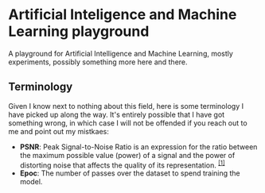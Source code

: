 # Artificial Inteligence and Machine Learning playground
A playground for Artificial Intelligence and Machine Learning, mostly experiments, possibly something more here and there.

## Terminology
Given I know next to nothing about this field, here is some terminology I have picked up along the way.  It's entirely possible that I have got something wrong, in which case I will not be offended if you reach out to me and point out my mistkaes:

 - **PSNR**: Peak Signal-to-Noise Ratio is an expression for the ratio between the maximum possible value (power) of a signal and the power of distorting noise that affects the quality of its representation. <sup>[[1]][ni-psnr]</sup>
 - **Epoc**: The number of passes over the dataset to spend training the model. 


  [ni-psnr]: https://www.ni.com/en-gb/innovations/white-papers/11/peak-signal-to-noise-ratio-as-an-image-quality-metric.htm